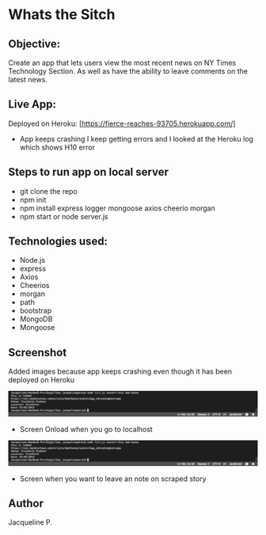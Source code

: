 # Whats the Sitch

## Objective:
Create an app that lets users view the most recent news on NY Times Technology Section. As well as have the ability to leave comments on the latest news.

## Live App:
Deployed on Heroku: [https://fierce-reaches-93705.herokuapp.com/]
 - App keeps crashing I keep getting errors and I looked at the Heroku log which shows H10 error

## Steps to run app on local server
- git clone the repo
- npm init
- npm install express logger mongoose axios cheerio morgan
- npm start or node server.js

## Technologies used:
- Node.js
- express
- Axios
- Cheerios
- morgan
- path
- bootstrap
- MongoDB
- Mongoose

## Screenshot

Added images because app keeps crashing even though it has been deployed on Heroku 

![On Load](https://github.com/japerez107/heygirlhey/blob/master/images/concert-this.png)
- Screen Onload when you go to localhost 

![Leave a Note](https://github.com/japerez107/heygirlhey/blob/master/images/concert-this.png)
- Screen when you want to leave an note on scraped story 

## Author
Jacqueline P.

